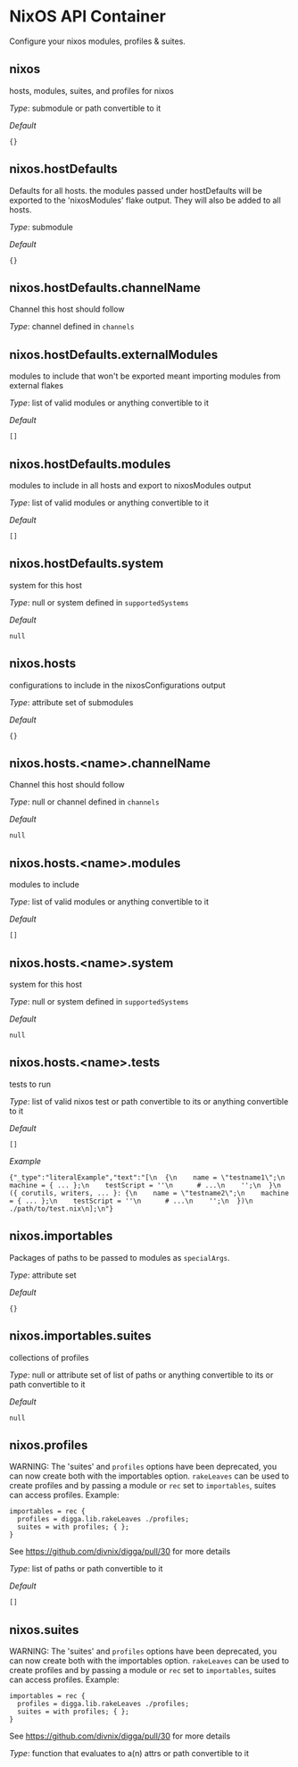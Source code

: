 # NixOS API Container
Configure your nixos modules, profiles & suites.


## nixos
hosts, modules, suites, and profiles for nixos


*_Type_*:
submodule or path convertible to it


*_Default_*
```
{}
```




## nixos.hostDefaults
Defaults for all hosts.
the modules passed under hostDefaults will be exported
to the 'nixosModules' flake output.
They will also be added to all hosts.


*_Type_*:
submodule


*_Default_*
```
{}
```




## nixos.hostDefaults.channelName
Channel this host should follow


*_Type_*:
channel defined in `channels`






## nixos.hostDefaults.externalModules
modules to include that won't be exported
meant importing modules from external flakes


*_Type_*:
list of valid modules or anything convertible to it


*_Default_*
```
[]
```




## nixos.hostDefaults.modules
modules to include in all hosts and export to nixosModules output


*_Type_*:
list of valid modules or anything convertible to it


*_Default_*
```
[]
```




## nixos.hostDefaults.system
system for this host


*_Type_*:
null or system defined in `supportedSystems`


*_Default_*
```
null
```




## nixos.hosts
configurations to include in the nixosConfigurations output


*_Type_*:
attribute set of submodules


*_Default_*
```
{}
```




## nixos.hosts.\<name\>.channelName
Channel this host should follow


*_Type_*:
null or channel defined in `channels`


*_Default_*
```
null
```




## nixos.hosts.\<name\>.modules
modules to include


*_Type_*:
list of valid modules or anything convertible to it


*_Default_*
```
[]
```




## nixos.hosts.\<name\>.system
system for this host


*_Type_*:
null or system defined in `supportedSystems`


*_Default_*
```
null
```




## nixos.hosts.\<name\>.tests
tests to run


*_Type_*:
list of valid nixos test or path convertible to its or anything convertible to it


*_Default_*
```
[]
```


*_Example_*
```
{"_type":"literalExample","text":"[\n  {\n    name = \"testname1\";\n    machine = { ... };\n    testScript = ''\n      # ...\n    '';\n  }\n  ({ corutils, writers, ... }: {\n    name = \"testname2\";\n    machine = { ... };\n    testScript = ''\n      # ...\n    '';\n  })\n  ./path/to/test.nix\n];\n"}
```


## nixos.importables
Packages of paths to be passed to modules as `specialArgs`.


*_Type_*:
attribute set


*_Default_*
```
{}
```




## nixos.importables.suites
collections of profiles


*_Type_*:
null or attribute set of list of paths or anything convertible to its or path convertible to it


*_Default_*
```
null
```




## nixos.profiles
WARNING: The 'suites' and `profiles` options have been deprecated, you can now create
both with the importables option. `rakeLeaves` can be used to create profiles and
by passing a module or `rec` set to `importables`, suites can access profiles.
Example:
```
importables = rec {
  profiles = digga.lib.rakeLeaves ./profiles;
  suites = with profiles; { };
}
```
See https://github.com/divnix/digga/pull/30 for more details


*_Type_*:
list of paths or path convertible to it


*_Default_*
```
[]
```




## nixos.suites
WARNING: The 'suites' and `profiles` options have been deprecated, you can now create
both with the importables option. `rakeLeaves` can be used to create profiles and
by passing a module or `rec` set to `importables`, suites can access profiles.
Example:
```
importables = rec {
  profiles = digga.lib.rakeLeaves ./profiles;
  suites = with profiles; { };
}
```
See https://github.com/divnix/digga/pull/30 for more details


*_Type_*:
function that evaluates to a(n) attrs or path convertible to it






